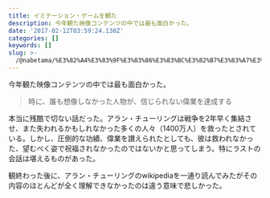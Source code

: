 ```yaml
---
title: イミテーション・ゲームを観た
description: 今年観た映像コンテンツの中では最も面白かった。
date: '2017-02-12T03:59:24.130Z'
categories: []
keywords: []
slug: >-
  /@nabetama/%E3%82%A4%E3%83%9F%E3%83%86%E3%83%BC%E3%82%B7%E3%83%A7%E3%83%B3-%E3%82%B2%E3%83%BC%E3%83%A0%E3%82%92%E8%A6%B3%E3%81%9F-d0a87b0ea5c6
---
```


今年観た映像コンテンツの中では最も面白かった。

> 時に、誰も想像しなかった人物が、信じられない偉業を達成する

本当に残酷で切ない話だった。アラン・チューリングは戦争を2年早く集結させ、また失われるかもしれなかった多くの人々（1400万人）を救ったとされている。しかし、圧倒的な功績、偉業を讃えられたとしても、彼は救われなかった、望むべく姿で祝福されなかったのではないかと思ってしまう。特にラストの会話は堪えるものがあった。

観終わった後に、アラン・チューリングのwikipediaを一通り読んでみたがその内容のほとんどが全く理解できなかったのは違う意味で悲しかった。